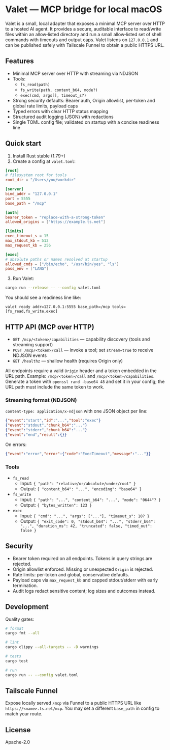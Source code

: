 # Valet — MCP bridge for local macOS

Valet is a small, local adapter that exposes a minimal MCP server over HTTP to a hosted AI agent. It provides a secure, auditable interface to read/write files within an allow‑listed directory and run a small allow‑listed set of shell commands with timeouts and output caps. Valet listens on `127.0.0.1` and can be published safely with Tailscale Funnel to obtain a public HTTPS URL.

## Features

- Minimal MCP server over HTTP with streaming via NDJSON
- Tools:
  - `fs_read(path)`
  - `fs_write(path, content_b64, mode?)`
  - `exec(cmd, args[], timeout_s?)`
- Strong security defaults: Bearer auth, Origin allowlist, per‑token and global rate limits, payload caps
- Typed errors with clear HTTP status mapping
- Structured audit logging (JSON) with redactions
- Single TOML config file; validated on startup with a concise readiness line

## Quick start

1. Install Rust stable (1.79+)
2. Create a config at `valet.toml`:

```toml
[root]
# filesystem root for tools
root_dir = "/Users/you/workdir"

[server]
bind_addr = "127.0.0.1"
port = 5555
base_path = "/mcp"

[auth]
bearer_token = "replace-with-a-strong-token"
allowed_origins = ["https://example.ts.net"]

[limits]
exec_timeout_s = 15
max_stdout_kb = 512
max_request_kb = 256

[exec]
# absolute paths or names resolved at startup
allowed_cmds = ["/bin/echo", "/usr/bin/yes", "ls"]
pass_env = ["LANG"]
```

3. Run Valet:

```bash
cargo run --release -- --config valet.toml
```

You should see a readiness line like:

```
valet ready addr=127.0.0.1:5555 base_path=/mcp tools=[fs_read,fs_write,exec]
```

## HTTP API (MCP over HTTP)

- `GET /mcp/<token>/capabilities` — capability discovery (tools and streaming support)
- `POST /mcp/<token>/call` — invoke a tool; set `stream=true` to receive NDJSON events
- `GET /healthz` — shallow health (requires Origin only)

All endpoints require a valid `Origin` header and a token embedded in the URL path. Example: `/mcp/<token>/call` and `/mcp/<token>/capabilities`. Generate a token with `openssl rand -base64 48` and set it in your config; the URL path must include the same token to work.

### Streaming format (NDJSON)

`content-type: application/x-ndjson` with one JSON object per line:

```json
{"event":"start","id":"...","tool":"exec"}
{"event":"stdout","chunk_b64":"..."}
{"event":"stderr","chunk_b64":"..."}
{"event":"end","result":{}}
```

On errors:

```json
{"event":"error","error":{"code":"ExecTimeout","message":"..."}}
```

### Tools

- `fs_read`
  - Input: `{ "path": "relative/or/absolute/under/root" }`
  - Output: `{ "content_b64": "...", "encoding": "base64" }`
- `fs_write`
  - Input: `{ "path": "...", "content_b64": "...", "mode": "0644"? }`
  - Output: `{ "bytes_written": 123 }`
- `exec`
  - Input: `{ "cmd": "...", "args": ["..."], "timeout_s": 10? }`
  - Output: `{ "exit_code": 0, "stdout_b64": "...", "stderr_b64": "...", "duration_ms": 42, "truncated": false, "timed_out": false }`

## Security

- Bearer token required on all endpoints. Tokens in query strings are rejected.
- Origin allowlist enforced. Missing or unexpected `Origin` is rejected.
- Rate limits: per‑token and global, conservative defaults.
- Payload caps via `max_request_kb` and capped stdout/stderr with early termination.
- Audit logs redact sensitive content; log sizes and outcomes instead.

## Development

Quality gates:

```bash
# format
cargo fmt --all

# lint
cargo clippy --all-targets -- -D warnings

# tests
cargo test

# run
cargo run -- --config valet.toml
```

## Tailscale Funnel

Expose locally served `/mcp` via Funnel to a public HTTPS URL like `https://<name>.ts.net/mcp`. You may set a different `base_path` in config to match your route.

## License

Apache-2.0

